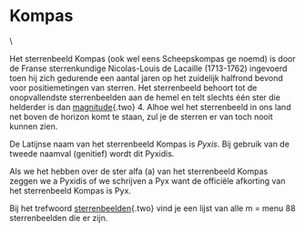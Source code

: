 # Kompas

\

Het sterrenbeeld Kompas (ook wel eens Scheepskompas ge noemd) is door de
Franse sterrenkundige Nicolas-Louis de Lacaille (1713-1762) ingevoerd
toen hij zich gedurende een aantal jaren op het zuidelijk halfrond
bevond voor positiemetingen van sterren. Het sterrenbeeld behoort tot de
onopvallendste sterrenbeelden aan de hemel en telt slechts één ster die
helderder is dan [magnitude](magnitud.html){.two} 4. Alhoe wel het
sterrenbeeld in ons land net boven de horizon komt te staan, zul je de
sterren er van toch nooit kunnen zien.

De Latijnse naam van het sterrenbeeld Kompas is *Pyxis*. Bij gebruik van
de tweede naamval (genitief) wordt dit Pyxidis.

Als we het hebben over de ster alfa (a) van het sterrenbeeld Kompas
zeggen we a Pyxidis of we schrijven a Pyx want de officiële afkorting
van het sterrenbeeld Kompas is Pyx.

Bij het trefwoord [sterrenbeelden](sterrenb.html){.two} vind je een
lijst van alle m = menu 88 sterrenbeelden die er zijn.
